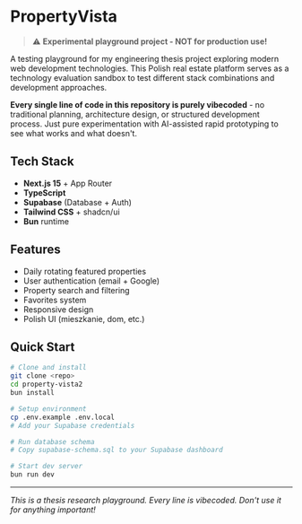 # PropertyVista

> ⚠️ **Experimental playground project - NOT for production use!**

A testing playground for my engineering thesis project exploring modern web development technologies. This Polish real estate platform serves as a technology evaluation sandbox to test different stack combinations and development approaches.

**Every single line of code in this repository is purely vibecoded** - no traditional planning, architecture design, or structured development process. Just pure experimentation with AI-assisted rapid prototyping to see what works and what doesn't.

## Tech Stack

- **Next.js 15** + App Router
- **TypeScript** 
- **Supabase** (Database + Auth)
- **Tailwind CSS** + shadcn/ui
- **Bun** runtime

## Features

- Daily rotating featured properties
- User authentication (email + Google)
- Property search and filtering  
- Favorites system
- Responsive design
- Polish UI (mieszkanie, dom, etc.)

## Quick Start

```bash
# Clone and install
git clone <repo>
cd property-vista2
bun install

# Setup environment
cp .env.example .env.local
# Add your Supabase credentials

# Run database schema
# Copy supabase-schema.sql to your Supabase dashboard

# Start dev server
bun run dev
```

---

*This is a thesis research playground. Every line is vibecoded. Don't use it for anything important!*
